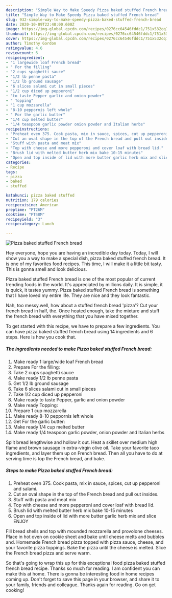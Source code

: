 ```yaml
---
description: "Simple Way to Make Speedy Pizza baked stuffed French bread"
title: "Simple Way to Make Speedy Pizza baked stuffed French bread"
slug: 932-simple-way-to-make-speedy-pizza-baked-stuffed-french-bread
date: 2020-10-09T22:48:00.600Z
image: https://img-global.cpcdn.com/recipes/0276cc64546fddc1/751x532cq70/pizza-baked-stuffed-french-bread-recipe-main-photo.jpg
thumbnail: https://img-global.cpcdn.com/recipes/0276cc64546fddc1/751x532cq70/pizza-baked-stuffed-french-bread-recipe-main-photo.jpg
cover: https://img-global.cpcdn.com/recipes/0276cc64546fddc1/751x532cq70/pizza-baked-stuffed-french-bread-recipe-main-photo.jpg
author: Timothy Gordon
ratingvalue: 4.6
reviewcount: 6
recipeingredient:
- "1 largewide loaf French bread"
- " For the filling"
- "2 cups spaghetti sauce"
- "1/2 lb penne pasta"
- "1/2 lb ground sausage"
- "6 slices salami cut in small pieces"
- "1/2 cup diced up pepperoni"
- "to taste Pepper garlic and onion powder"
- " Topping"
- "1 cup mozzarella"
- "8-10 peppornis left whole"
- " For the garlic butter"
- "1/4 cup melted butter"
- "1/4 teaspoon garlic powder onion powder and Italian herbs"
recipeinstructions:
- "Preheat oven 375. Cook pasta, mix in sauce, spices, cut up pepperoni and salami."
- "Cut an oval shape in the top of the French bread and pull out insides."
- "Stuff with pasta and meat mix"
- "Top with cheese and more pepperoni and cover loaf with bread lid."
- "Brush lid with melted butter herb mix bake 10-15 minutes"
- "Open and top inside of lid with more butter garlic herb mix and slice ENJOY"
categories:
- Recipe
tags:
- pizza
- baked
- stuffed

katakunci: pizza baked stuffed 
nutrition: 179 calories
recipecuisine: American
preptime: "PT26M"
cooktime: "PT48M"
recipeyield: "3"
recipecategory: Lunch

---
```



![Pizza baked stuffed French bread](https://img-global.cpcdn.com/recipes/0276cc64546fddc1/751x532cq70/pizza-baked-stuffed-french-bread-recipe-main-photo.jpg)

Hey everyone, hope you are having an incredible day today. Today, I will show you a way to make a special dish, pizza baked stuffed french bread. It is one of my favorites food recipes. This time, I will make it a little bit tasty. This is gonna smell and look delicious.

Pizza baked stuffed French bread is one of the most popular of current trending foods in the world. It's appreciated by millions daily. It is simple, it is quick, it tastes yummy. Pizza baked stuffed French bread is something that I have loved my entire life. They are nice and they look fantastic.

Nah, too messy.well, how about a stuffed french bread &#39;pizza&#39;? Cut your french bread in half, the. Once heated enough, take the mixture and stuff the french bread with everything that you have mixed together.


To get started with this recipe, we have to prepare a few ingredients. You can have pizza baked stuffed french bread using 14 ingredients and 6 steps. Here is how you cook that.

<!--inarticleads1-->

##### The ingredients needed to make Pizza baked stuffed French bread:

1. Make ready 1 large/wide loaf French bread
1. Prepare  For the filling:
1. Take 2 cups spaghetti sauce
1. Make ready 1/2 lb penne pasta
1. Get 1/2 lb ground sausage
1. Take 6 slices salami cut in small pieces
1. Take 1/2 cup diced up pepperoni
1. Make ready to taste Pepper, garlic and onion powder
1. Make ready  Topping:
1. Prepare 1 cup mozzarella
1. Make ready 8-10 peppornis left whole
1. Get  For the garlic butter:
1. Make ready 1/4 cup melted butter
1. Make ready 1/4 teaspoon garlic powder, onion powder and Italian herbs


Split bread lengthwise and hollow it out. Heat a skillet over medium high flame and brown sausage in extra-virgin olive oil. Take your favorite taco ingredients, and layer them up on French bread. Then all you have to do at serving time is top the French bread, and bake. 

<!--inarticleads2-->

##### Steps to make Pizza baked stuffed French bread:

1. Preheat oven 375. Cook pasta, mix in sauce, spices, cut up pepperoni and salami.
1. Cut an oval shape in the top of the French bread and pull out insides.
1. Stuff with pasta and meat mix
1. Top with cheese and more pepperoni and cover loaf with bread lid.
1. Brush lid with melted butter herb mix bake 10-15 minutes
1. Open and top inside of lid with more butter garlic herb mix and slice ENJOY


Fill bread shells and top with mounded mozzarella and provolone cheeses. Place in hot oven on cookie sheet and bake until cheese melts and bubbles and. Homemade French bread pizza topped with pizza sauce, cheese, and your favorite pizza toppings. Bake the pizza until the cheese is melted. Slice the French bread pizza and serve warm. 

So that's going to wrap this up for this exceptional food pizza baked stuffed french bread recipe. Thanks so much for reading. I am confident you can make this at home. There is gonna be interesting food in home recipes coming up. Don't forget to save this page in your browser, and share it to your family, friends and colleague. Thanks again for reading. Go on get cooking!
